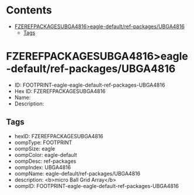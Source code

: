 



Contents
========

* [FZEREFPACKAGESUBGA4816>eagle-default/ref-packages/UBGA4816](#fzerefpackagesubga4816eagle-defaultref-packagesubga4816)
	* [Tags](#tags)

# FZEREFPACKAGESUBGA4816>eagle-default/ref-packages/UBGA4816

- ID: FOOTPRINT-eagle-eagle-default-ref-packages-UBGA4816
- Hex ID: FZEREFPACKAGESUBGA4816
- Name: 
- Description: 

## Tags

- hexID: FZEREFPACKAGESUBGA4816
- oompType: FOOTPRINT
- oompSize: eagle
- oompColor: eagle-default
- oompDesc: ref-packages
- oompIndex: UBGA4816
- oompName: eagle-default/ref-packages/UBGA4816
- description: &lt;b&gt;micro Ball Grid Array&lt;/b&gt;
- oompID: FOOTPRINT-eagle-eagle-default-ref-packages-UBGA4816
